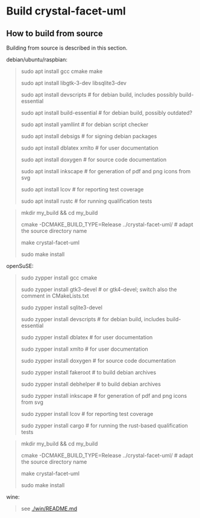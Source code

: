 
Build crystal-facet-uml
=============

How to build from source
-----------

Building from source is described in this section.


debian/ubuntu/raspbian:

> sudo apt install gcc cmake make
>
> sudo apt install libgtk-3-dev libsqlite3-dev
>
> sudo apt install devscripts  # for debian build, includes possibly build-essential
>
> sudo apt install build-essential  # for debian build, possibly outdated?
>
> sudo apt install yamllint    # for debian script checker
>
> sudo apt install debsigs     # for signing debian packages
>
> sudo apt install dblatex xmlto       # for user documentation
>
> sudo apt install doxygen     # for source code documentation
>
> sudo apt install inkscape    # for generation of pdf and png icons from svg
>
> sudo apt install lcov        # for reporting test coverage
>
> sudo apt install rustc       # for running qualification tests


> mkdir my_build && cd my_build
>
> cmake -DCMAKE_BUILD_TYPE=Release ../crystal-facet-uml/       # adapt the source directory name
>
> make crystal-facet-uml
>
> sudo make install


openSuSE:

> sudo zypper install gcc cmake
>
> sudo zypper install gtk3-devel  # or gtk4-devel; switch also the comment in CMakeLists.txt
>
> sudo zypper install sqlite3-devel
>
> sudo zypper install devscripts  # for debian build, includes build-essential
>
> sudo zypper install dblatex     # for user documentation
>
> sudo zypper install xmlto       # for user documentation
>
> sudo zypper install doxygen     # for source code documentation
>
> sudo zypper install fakeroot    # to build debian archives
>
> sudo zypper install debhelper   # to build debian archives
>
> sudo zypper install inkscape    # for generation of pdf and png icons from svg
>
> sudo zypper install lcov        # for reporting test coverage
>
> sudo zypper install cargo       # for running the rust-based qualification tests


> mkdir my_build && cd my_build
>
> cmake -DCMAKE_BUILD_TYPE=Release ../crystal-facet-uml/       # adapt the source directory name
>
> make crystal-facet-uml
>
> sudo make install

wine:

> see  [./win/README.md](win)



